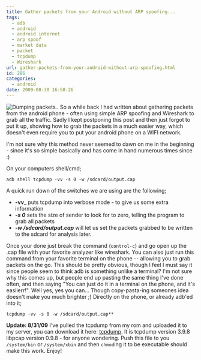```yaml
---
title: Gather packets from your Android without ARP spoofing...
tags:
  - adb
  - android
  - android internet
  - arp spoof
  - market data
  - packet
  - tcpdump
  - Wireshark
url: gather-packets-from-your-android-without-arp-spoofing.html
id: 286
categories:
  - android
date: 2009-08-30 16:58:26
---
```


![Dumping packets..](http://173.230.150.16/blog/wp-content/uploads/2009/08/dump-300x254.jpg "Dumping packets...")
So a while back I had written about gathering packets from the android phone - often using simple ARP spoofing and Wireshark to grab all the traffic. Sadly I kept postponing this post and then just forgot to put it up, showing how to grab the packets in a much easier way, which doesn't even require you to put your android phone on a WIFI network.

I'm not sure why this method never seemed to dawn on me in the beginning - since it's so simple basically and has come in hand numerous times since :)

On your computers shell/cmd;
```
adb shell tcpdump -vv -s 0 -w /sdcard/output.cap
```
A quick run down of the switches we are using are the following;
* **-vv**_ puts tcpdump into verbose mode - to give us some extra information
* _**-s 0**_ sets the size of sender to look for to zero, telling the program to grab all packets
* _**-w /sdcard/output.cap**_ will let us set the packets grabbed to be written to the sdcard for analysis later.

Once your done just break the command (`control-c`) and go open up the .cap file with your favorite analyzer like wireshark. You can also just run this command from your favorite terminal on the phone -- allowing you to grab packets on the go. This should be pretty obvious, though I feel I must say it since people seem to think adb is something unlike a terminal? I'm not sure why this comes up, but people end up pasting the same thing I've done often, and then saying "You can just do it in a terminal on the phone, and it's easiierr!". Well yes, yes you can... Though copy-pasta-ing someones idea doesn't make you much brighter ;)
Directly on the phone, or already adb'ed into it;
```
tcpdump -vv -s 0 -w /sdcard/output.cap**
```
**Update: 8/31/09** I've pulled the tcpdump from my rom and uploaded it to my server, you can download it here: [tcpdump](http://www.strazzere.com/android/tcpdump). It is tcpdump version 3.9.8 libpcap version 0.9.8 - for anyone wondering. Push this file to you `/system/bin` or `/system/xbin` and then `chmod`ing it to be executable should make this work. Enjoy!